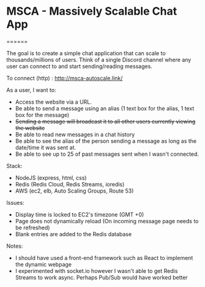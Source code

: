 # MSCA - Massively Scalable Chat App
======

The goal is to create a simple chat application that can scale to thousands/millions of users.
Think of a single Discord channel where any user can connect to and start sending/reading messages.

To connect (http) : http://msca-autoscale.link/

As a user, I want to:
- Access the website via a URL.
- Be able to send a message using an alias (1 text box for the alias, 1 text box for the message)
- ~~Sending a message will broadcast it to all other users currently viewing the website~~
- Be able to read new messages in a chat history
- Be able to see the alias of the person sending a message as long as the date/time it was sent at.
- Be able to see up to 25 of past messages sent when I wasn't connected.

Stack:
- NodeJS (express, html, css)
- Redis (Redis Cloud, Redis Streams, ioredis)
- AWS (ec2, elb, Auto Scaling Groups, Route 53)

Issues: 
- Display time is locked to EC2's timezone (GMT +0)
- Page does not dynamically reload (On incoming message page needs to be refreshed)
- Blank entries are added to the Redis database

Notes:
- I should have used a front-end framework such as React to implement the dynamic webpage
- I experimented with socket.io however I wasn't able to get Redis Streams to work async. Perhaps Pub/Sub would have worked better
